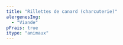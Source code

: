 ```yaml
---
title: "Rillettes de canard (charcuterie)"
alergenesIng:
  - "Viande"
pFrais: true
itype: "animaux"
---
```

